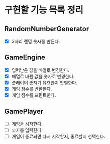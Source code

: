 # 구현할 기능 목록 정리

## RandomNumberGenerator

- [x] 3자리 랜덤 숫자를 만든다.

## GameEngine

- [x] 입력받은 값을 배열로 변경한다.
- [x] 배열로 바뀐 값을 숫자로 변경한다.
- [x] 플레이어 숫자가 유효한지 판별한다.
- [x] 게임 점수를 반환한다.
- [x] 게임 점수를 프린트한다.

## GamePlayer

- [ ] 게임을 시작한다.
- [ ] 숫자를 입력한다.
- [ ] 게임이 종료되면 다시 시작할지, 종료할지 선택한다.
